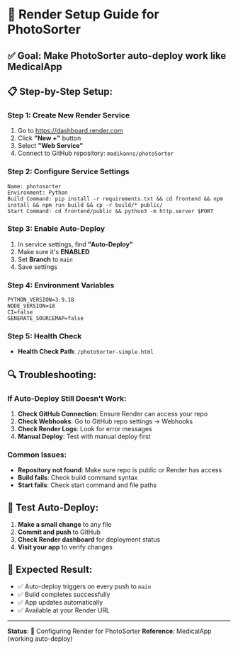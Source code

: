 # 🔧 Render Setup Guide for PhotoSorter

## ✅ **Goal**: Make PhotoSorter auto-deploy work like MedicalApp

## 📋 **Step-by-Step Setup**:

### **Step 1: Create New Render Service**
1. Go to https://dashboard.render.com
2. Click **"New +"** button
3. Select **"Web Service"**
4. Connect to GitHub repository: `madikanns/photoSorter`

### **Step 2: Configure Service Settings**
```
Name: photosorter
Environment: Python
Build Command: pip install -r requirements.txt && cd frontend && npm install && npm run build && cp -r build/* public/
Start Command: cd frontend/public && python3 -m http.server $PORT
```

### **Step 3: Enable Auto-Deploy**
1. In service settings, find **"Auto-Deploy"**
2. Make sure it's **ENABLED**
3. Set **Branch** to `main`
4. Save settings

### **Step 4: Environment Variables**
```
PYTHON_VERSION=3.9.18
NODE_VERSION=18
CI=false
GENERATE_SOURCEMAP=false
```

### **Step 5: Health Check**
- **Health Check Path**: `/photoSorter-simple.html`

## 🔍 **Troubleshooting**:

### **If Auto-Deploy Still Doesn't Work**:
1. **Check GitHub Connection**: Ensure Render can access your repo
2. **Check Webhooks**: Go to GitHub repo settings → Webhooks
3. **Check Render Logs**: Look for error messages
4. **Manual Deploy**: Test with manual deploy first

### **Common Issues**:
- **Repository not found**: Make sure repo is public or Render has access
- **Build fails**: Check build command syntax
- **Start fails**: Check start command and file paths

## 📱 **Test Auto-Deploy**:

1. **Make a small change** to any file
2. **Commit and push** to GitHub
3. **Check Render dashboard** for deployment status
4. **Visit your app** to verify changes

## 🎯 **Expected Result**:

- ✅ Auto-deploy triggers on every push to `main`
- ✅ Build completes successfully
- ✅ App updates automatically
- ✅ Available at your Render URL

---
**Status**: 🔧 Configuring Render for PhotoSorter
**Reference**: MedicalApp (working auto-deploy)
